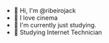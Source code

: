 - 👋 Hi, I'm @ribeirojack
- 👀 I love cinema
- 🌱 I'm currently just studying.
- 💞️ Studying Internet Technician
